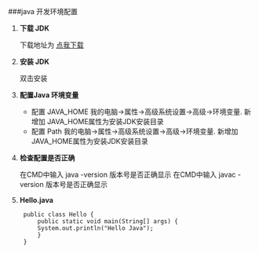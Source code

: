 ###java 开发环境配置

1. __下载 JDK__

	下载地址为 [点我下载][1]

2. __安装 JDK__

	双击安装

3. __配置Java 环境变量__

	+ 配置 JAVA_HOME
   	我的电脑->属性->高级系统设置->高级->环境变量. 新增加 JAVA_HOME属性为安装JDK安装目录
	+ 配置 Path
   	我的电脑->属性->高级系统设置->高级->环境变量. 新增加 JAVA_HOME属性为安装JDK安装目录

4. __检查配置是否正确__

	在CMD中输入 java -version 版本号是否正确显示
    在CMD中输入 javac -version 版本号是否正确显示

5. __Hello.java__

		public class Hello {
			public static void main(String[] args) {
			System.out.println("Hello Java");
			}
		}

[1]:http://www.oracle.com/technetwork/java/javase/downloads/index.html